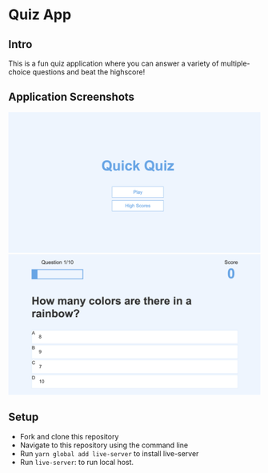 # Quiz App

## **Intro**
This is a fun quiz application where you can answer a variety of multiple-choice questions and beat the highscore!

## **Application Screenshots**

![](images/loadpage.png)
![](images/questions-page.png)

## **Setup**
- Fork and clone this repository
- Navigate to this repository using the command line
- Run `yarn global add live-server` to install live-server
- Run `live-server`: to run local host.
